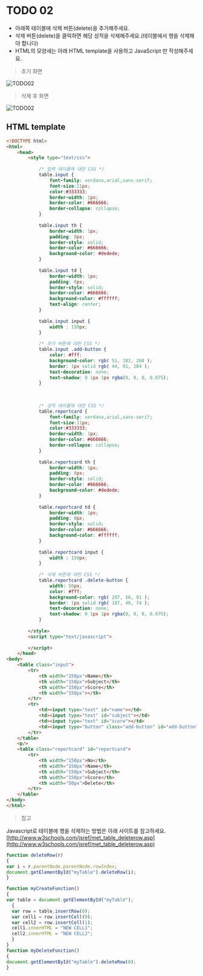 ﻿TODO 02
========

* 아래쪽 테이블에 삭제 버튼(delete)을 추가해주세요.
* 삭제 버튼(delete)을 클릭하면 해당 성적을 삭제해주세요.(테이블에서 행을 삭제해야 합니다)
* HTML의 모양새는 아래 HTML template을 사용하고 JavaScript 만 작성해주세요.


> 초기 화면

![TODO02](https://github.com/ByungChangYoo/clipsoft/blob/master/javascript/03/todo/images/todo_02.png)


> 삭제 후 화면

![TODO02](https://github.com/ByungChangYoo/clipsoft/blob/master/javascript/03/todo/images/todo_02_result.png)

## HTML template

```html
<!DOCTYPE html> 
<html>
	<head>
		<style type="text/css">
		
			/* 입력 테이블에 대한 CSS */
			table.input {
				font-family: verdana,arial,sans-serif;
				font-size:11px;
				color:#333333;
				border-width: 1px;
				border-color: #666666;
				border-collapse: collapse;				
			}
			
			table.input th {
				border-width: 1px;
				padding: 8px;
				border-style: solid;
				border-color: #666666;
				background-color: #dedede;				
			}
			
			table.input td {
				border-width: 1px;
				padding: 0px;
				border-style: solid;
				border-color: #666666;
				background-color: #ffffff;
				text-align: center;
			}	
			
			table.input input {
				width : 150px;
			}	
			
			/* 추가 버튼에 대한 CSS */
			table.input .add-button {
				color: #fff;
				background-color: rgb( 51, 102, 204 );
				border: 1px solid rgb( 44, 91, 104 );	
				text-decoration: none;
				text-shadow: 0 1px 1px rgba(0, 0, 0, 0.075);				
			}
			
			
			
			/* 성적 테이블에 대한 CSS */
			table.reportcard {
				font-family: verdana,arial,sans-serif;
				font-size:11px;
				color:#333333;
				border-width: 1px;
				border-color: #666666;
				border-collapse: collapse;				
			}
			
			table.reportcard th {
				border-width: 1px;
				padding: 8px;
				border-style: solid;
				border-color: #666666;
				background-color: #dedede;				
			}
			
			table.reportcard td {
				border-width: 1px;
				padding: 8px;
				border-style: solid;
				border-color: #666666;
				background-color: #ffffff;
			}
			
			table.reportcard input {
				width : 150px;
			}	
			
			/* 삭제 버튼에 대한 CSS */
			table.reportcard .delete-button {
				width: 50px;
				color: #fff;
				background-color: rgb( 207, 56, 91 );
				border: 1px solid rgb( 187, 40, 74 );
				text-decoration: none;
				text-shadow: 0 1px 1px rgba(0, 0, 0, 0.075);				
			}			
				
		</style>
		<script type="text/javascript">		
		
		</script>
	</head>
<body>               
	<table class="input">
		<tr> 
			<th width="150px">Name</th>
			<th width="150px">Subject</th>
			<th width="150px">Score</th>
			<th width="150px"></th>
		</tr>
		<tr> 
			<td><input type="text" id="name"></td>
			<td><input type="text" id="subject"></td>
			<td><input type="text" id="score"></td>
			<td><input type="button" class="add-button" id="add-button" value="add"></td>
		</tr>		
	</table> 
	<p/>
	<table class="reportcard" id="reportcard">
		<tr> 
			<th width="150px">No</th>
			<th width="150px">Name</th>
			<th width="150px">Subject</th>
			<th width="150px">Score</th>
			<th width="50px">Delete</th>
		</tr>	
	</table>
</body>
</html>
```

> 참고

Javascript로 테이블에 행을 삭제하는 방법은 아래 사이트를 참고하세요. [http://www.w3schools.com/jsref/met_table_deleterow.asp](http://www.w3schools.com/jsref/met_table_deleterow.asp) 


```javascript
function deleteRow(r)
{
var i = r.parentNode.parentNode.rowIndex;
document.getElementById("myTable").deleteRow(i);
}

```

```javascript
function myCreateFunction()
{
var table = document.getElementById("myTable");
  {
  var row = table.insertRow(0);
  var cell1 = row.insertCell(0);
  var cell2 = row.insertCell(1);
  cell1.innerHTML = "NEW CELL1";
  cell2.innerHTML = "NEW CELL2";
  }
}
function myDeleteFunction()
{
document.getElementById("myTable").deleteRow(0);
}

```
